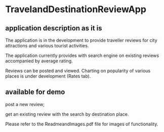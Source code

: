 # TravelandDestinationReviewApp

 
## application description as it is

The application is in the development to provide traveller reviews for city attractions and various tourist activities.

The application currently provides with search engine on existing reviews accompanied by average rating.

Reviews can be posted and viewed. Charting on popularity of various places is under development (Rates tab).


## available for demo

post a new review;

get an existing review with the search by destination place.

Please refer to the ReadmeandImages.pdf file for images of functionality.

